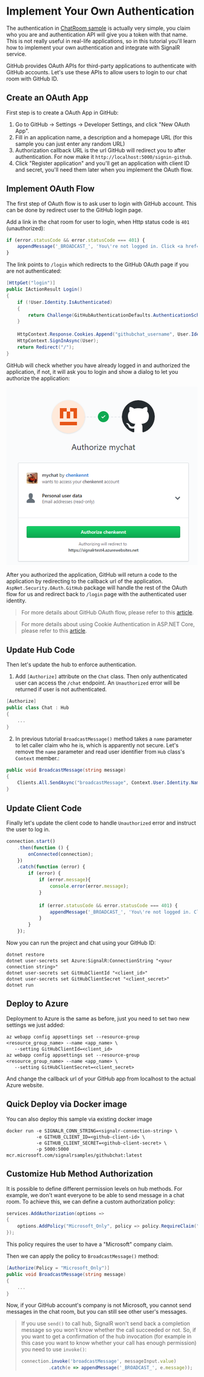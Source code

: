 # Implement Your Own Authentication

The authentication in [ChatRoom sample](../ChatRoom) is actually very simple, you claim who you are and authentication API will give you a token with that name. This is not really useful in real-life applications, so in this tutorial you'll learn how to implement your own authentication and integrate with SignalR service.

GitHub provides OAuth APIs for third-party applications to authenticate with GitHub accounts. Let's use these APIs to allow users to login to our chat room with GitHub ID.

## Create an OAuth App

First step is to create a OAuth App in GitHub:

1. Go to GitHub -> Settings -> Developer Settings, and click "New OAuth App".
2. Fill in an application name, a description and a homepage URL (for this sample you can just enter any random URL)
3. Authorization callback URL is the url GitHub will redirect you to after authentication. For now make it `http://localhost:5000/signin-github`.
4. Click "Register application" and you'll get an application with client ID and secret, you'll need them later when you implement the OAuth flow.

## Implement OAuth Flow

The first step of OAuth flow is to ask user to login with GitHub account. This can be done by redirect user to the GitHub login page.

Add a link in the chat room for user to login, when Http status code is `401` (unauthorized):

```js
if (error.statusCode && error.statusCode === 401) {
    appendMessage('_BROADCAST_', 'You\'re not logged in. Click <a href="/login">here</a> to login with GitHub.');
}
```

The link points to `/login` which redirects to the GitHub OAuth page if you are not authenticated:

```cs
[HttpGet("login")]
public IActionResult Login()
{
    if (!User.Identity.IsAuthenticated)
    {
        return Challenge(GitHubAuthenticationDefaults.AuthenticationScheme);
    }

    HttpContext.Response.Cookies.Append("githubchat_username", User.Identity.Name);
    HttpContext.SignInAsync(User);
    return Redirect("/");
}
```

GitHub will check whether you have already logged in and authorized the application, if not, it will ask you to login and show a dialog to let you authorize the application:

![github-oauth](../../docs/images/github-oauth.png)

After you authorized the application, GitHub will return a code to the application by redirecting to the callback url of the application. `AspNet.Security.OAuth.GitHub` package will handle the rest of the OAuth flow for us and redirect back to `/login` page with the authenticated user identity.

> For more details about GitHub OAuth flow, please refer to this [article](https://developer.github.com/v3/guides/basics-of-authentication/).

> For more details about using Cookie Authentication in ASP.NET Core, please refer to this [article](https://docs.microsoft.com/en-us/aspnet/core/security/authentication/cookie?view=aspnetcore-2.1&tabs=aspnetcore2x).


## Update Hub Code

Then let's update the hub to enforce authentication.

1. Add `[Authorize]` attribute on the `Chat` class. Then only authenticated user can access the `/chat` endpoint. An `Unauthorized` error will be returned if user is not authenticated.
```cs
[Authorize]
public class Chat : Hub
{
    ...
}
```

2. In previous tutorial `BroadcastMessage()` method takes a `name` parameter to let caller claim who he is, which is apparently not secure.
Let's remove the `name` parameter and read user identifier from `Hub` class's `Context` member.:

```cs
public void BroadcastMessage(string message)
{
    Clients.All.SendAsync("broadcastMessage", Context.User.Identity.Name, message);
}
```

## Update Client Code

Finally let's update the client code to handle `Unauthorized` error and instruct the user to log in.

```js
connection.start()
    .then(function () {
        onConnected(connection);
    })
    .catch(function (error) {
        if (error) {
            if (error.message){
                console.error(error.message);
            }

            if (error.statusCode && error.statusCode === 401) {
                appendMessage('_BROADCAST_', 'You\'re not logged in. Click <a href="/login">here</a> to login with GitHub.');
            }
        }
    });
```

Now you can run the project and chat using your GitHub ID:

```
dotnet restore
dotnet user-secrets set Azure:SignalR:ConnectionString "<your connection string>"
dotnet user-secrets set GitHubClientId "<client_id>"
dotnet user-secrets set GitHubClientSecret "<client_secret>"
dotnet run
```

## Deploy to Azure

Deployment to Azure is the same as before, just you need to set two new settings we just added:

```
az webapp config appsettings set --resource-group <resource_group_name> --name <app_name> \
   --setting GitHubClientId=<client_id>
az webapp config appsettings set --resource-group <resource_group_name> --name <app_name> \
   --setting GitHubClientSecret=<client_secret>
```

And change the callback url of your GitHub app from localhost to the actual Azure website.


## Quick Deploy via Docker image
You can also deploy this sample via existing docker image

```
docker run -e SIGNALR_CONN_STRING=<signalr-connection-string> \
           -e GITHUB_CLIENT_ID=<github-client-id> \
           -e GITHUB_CLIENT_SECRET=<github-client-secret> \
           -p 5000:5000 mcr.microsoft.com/signalrsamples/githubchat:latest
```

## Customize Hub Method Authorization

It is possible to define different permission levels on hub methods. For example, we don't want everyone to be able to send message in a chat room. To achieve this, we can define a custom authorization policy:

```cs
services.AddAuthorization(options =>
{
    options.AddPolicy("Microsoft_Only", policy => policy.RequireClaim("Company", "Microsoft"));
});
```

This policy requires the user to have a "Microsoft" company claim.

Then we can apply the policy to `BroadcastMessage()` method:

```cs
[Authorize(Policy = "Microsoft_Only")]
public void BroadcastMessage(string message)
{
    ...
}
```

Now, if your GitHub account's company is not Microsoft, you cannot send messages in the chat room, but you can still see other user's messages.

> If you use `send()` to call hub, SignalR won't send back a completion message so you won't know whether the call succeeded or not.
> So, if you want to get a confirmation of the hub invocation (for example in this case you want to know whether your call has enough permission) you need to use `invoke()`:
>
> ```js
> connection.invoke('broadcastMessage', messageInput.value)
>           .catch(e => appendMessage('_BROADCAST_', e.message));
> ```

